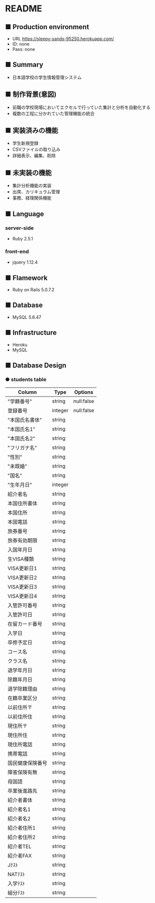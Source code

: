 # README

## ■ Production environment
- URL  https://sleepy-sands-95250.herokuapp.com/
- ID: none
- Pass: none

## ■ Summary
- 日本語学校の学生情報管理システム

## ■ 制作背景(意図)
* 前職の学校現場においてエクセルで行っていた集計と分析を自動化する
* 複数の工程に分かれていた管理機能の統合

## ■ 実装済みの機能
* 学生新規登録
* CSVファイルの取り込み
* 詳細表示、編集、削除

## ■ 未実装の機能
* 集計分析機能の実装
* 出席、カリキュラム管理
* 事務、経理関係機能

## ■ Language
### server-side
* Ruby 2.5.1
### front-end
* jquery 1.12.4

## ■ Flamework
* Ruby on Rails 5.0.7.2

## ■ Database
* MySQL 5.6.47

## ■ Infrastructure
* Heroku
* MySQL

## ■ Database Design
### ● students table
|Column|Type|Options|
|------|----|-------|
|"学籍番号"|string|null:false|
|登録番号|integer|null:false|
|"本国氏名書体"|string|
|"本国氏名1"|string|
|"本国氏名2"|string|
|"フリガナ名"|string|
|"性別"|string|
|"未既婚"|string|
|"国名"|string|
|"生年月日"|integer|
|紹介者名|string|
|本国住所書体|string|
|本国住所|string|
|本国電話|string|
|旅券番号|string|
|旅券有効期限|string|
|入国年月日|string|
|生VISA種類|string|
|VISA更新日1|string|
|VISA更新日2|string|
|VISA更新日3|string|
|VISA更新日4|string|
|入管許可番号|string|
|入管許可日|string|
|在留カード番号|string|
|入学日|string|
|卒修予定日|string|
|コース名|string|
|クラス名|string|
|退学年月日|string|
|除籍年月日|string|
|退学除籍理由|string|
|在籍卒業区分|string|
|以前住所〒|string|
|以前住所住|string|
|現住所〒|string|
|現住所住|string|
|現住所電話|string|
|携帯電話|string|
|国民健康保険番号|string|
|障害保険有無|string|
|母国語|string|
|卒業後進路先|string|
|紹介者書体|string|
|紹介者名1|string|
|紹介者名2|string|
|紹介者住所1|string|
|紹介者住所2|string|
|紹介者TEL|string|
|紹介者FAX|string|
|Jﾃｽﾄ|string|
|NATﾃｽﾄ|string|
|入学ﾃｽﾄ|string|
|組分ﾃｽﾄ|string|
